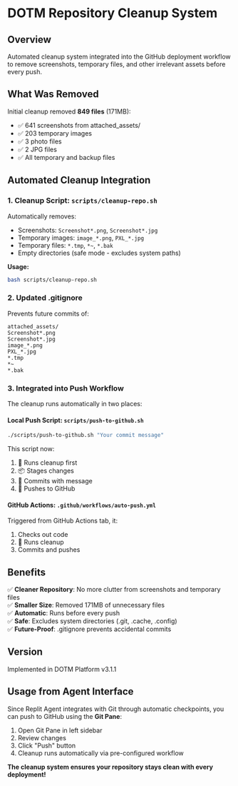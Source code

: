 # DOTM Repository Cleanup System

## Overview
Automated cleanup system integrated into the GitHub deployment workflow to remove screenshots, temporary files, and other irrelevant assets before every push.

## What Was Removed
Initial cleanup removed **849 files** (171MB):
- ✅ 641 screenshots from attached_assets/
- ✅ 203 temporary images
- ✅ 3 photo files  
- ✅ 2 JPG files
- ✅ All temporary and backup files

## Automated Cleanup Integration

### 1. Cleanup Script: `scripts/cleanup-repo.sh`
Automatically removes:
- Screenshots: `Screenshot*.png`, `Screenshot*.jpg`
- Temporary images: `image_*.png`, `PXL_*.jpg`
- Temporary files: `*.tmp`, `*~`, `*.bak`
- Empty directories (safe mode - excludes system paths)

**Usage:**
```bash
bash scripts/cleanup-repo.sh
```

### 2. Updated .gitignore
Prevents future commits of:
```
attached_assets/
Screenshot*.png
Screenshot*.jpg
image_*.png
PXL_*.jpg
*.tmp
*~
*.bak
```

### 3. Integrated into Push Workflow
The cleanup runs automatically in two places:

#### Local Push Script: `scripts/push-to-github.sh`
```bash
./scripts/push-to-github.sh "Your commit message"
```
This script now:
1. 🧹 Runs cleanup first
2. 📦 Stages changes
3. 💾 Commits with message
4. 🚀 Pushes to GitHub

#### GitHub Actions: `.github/workflows/auto-push.yml`
Triggered from GitHub Actions tab, it:
1. Checks out code
2. 🧹 Runs cleanup
3. Commits and pushes

## Benefits

✅ **Cleaner Repository**: No more clutter from screenshots and temporary files  
✅ **Smaller Size**: Removed 171MB of unnecessary files  
✅ **Automatic**: Runs before every push  
✅ **Safe**: Excludes system directories (.git, .cache, .config)  
✅ **Future-Proof**: .gitignore prevents accidental commits  

## Version
Implemented in DOTM Platform v3.1.1

## Usage from Agent Interface

Since Replit Agent integrates with Git through automatic checkpoints, you can push to GitHub using the **Git Pane**:

1. Open Git Pane in left sidebar
2. Review changes
3. Click "Push" button
4. Cleanup runs automatically via pre-configured workflow

**The cleanup system ensures your repository stays clean with every deployment!**
